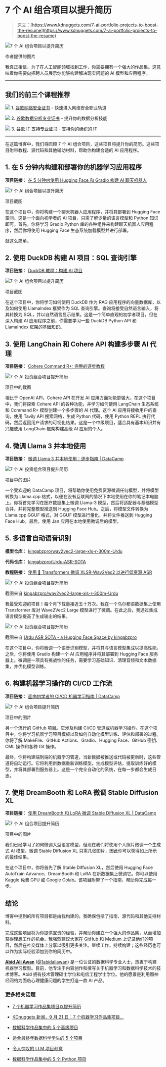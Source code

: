 # 7 个 AI 组合项目以提升简历

> 原文：[https://www.kdnuggets.com/7-ai-portfolio-projects-to-boost-the-resume](https://www.kdnuggets.com/7-ai-portfolio-projects-to-boost-the-resume)

![7 个 AI 组合项目以提升简历](../Images/347ab27e170cb00e43de8a9f9f62fdb7.png)

作者提供的图片

我真正相信，为了在人工智能领域找到工作，你需要拥有一个强大的作品集。这意味着你需要向招聘人员展示你能够构建解决现实问题的 AI 模型和应用程序。

* * *

## 我们的前三个课程推荐

![](../Images/0244c01ba9267c002ef39d4907e0b8fb.png) 1\. [谷歌网络安全证书](https://www.kdnuggets.com/google-cybersecurity) - 快速进入网络安全职业轨道

![](../Images/e225c49c3c91745821c8c0368bf04711.png) 2\. [谷歌数据分析专业证书](https://www.kdnuggets.com/google-data-analytics) - 提升你的数据分析技能

![](../Images/0244c01ba9267c002ef39d4907e0b8fb.png) 3\. [谷歌 IT 支持专业证书](https://www.kdnuggets.com/google-itsupport) - 支持你的组织的 IT

* * *

在这篇博客中，我们将回顾 7 个 AI 组合项目，这些项目将提升你的简历。这些项目附带教程、源代码和其他辅助材料，帮助你构建合适的 AI 应用程序。

## 1\. 在 5 分钟内构建和部署你的机器学习应用程序

**项目链接：** [在 5 分钟内使用 Hugging Face 和 Gradio 构建 AI 聊天机器人](/2023/06/build-ai-chatbot-5-minutes-hugging-face-gradio.html)

![7 个 AI 组合项目以提升简历](../Images/83ede02d4fbe3698004b244be73e88cd.png)

项目截图

在这个项目中，你将构建一个聊天机器人应用程序，并将其部署到 Hugging Face 空间。这是一个面向初学者的 AI 项目，只需了解少量的语言模型和 Python 知识即可。首先，你将学习 Gradio Python 库的各种组件来构建聊天机器人应用程序，然后你将使用 Hugging Face 生态系统加载模型并进行部署。

就这么简单。

## 2\. 使用 DuckDB 构建 AI 项目：SQL 查询引擎

**项目链接：** [DuckDB 教程：构建 AI 项目](https://www.datacamp.com/tutorial/building-ai-projects-with-duckdb)

![7 个 AI 组合项目以提升简历](../Images/2e0221886e4f7d263a5afc78e5f8965f.png)

项目截图

在这个项目中，你将学习如何使用 DuckDB 作为 RAG 应用程序的向量数据库，以及如何使用 LlamaIndex 框架作为 SQL 查询引擎。查询将接受自然语言输入，将其转换为 SQL，并以自然语言显示结果。这是一个简单直观的初学者项目，但在深入构建 AI 应用程序之前，你需要学习一些 DuckDB Python API 和 LlamaIndex 框架的基础知识。

## 3\. 使用 LangChain 和 Cohere API 构建多步骤 AI 代理

**项目链接：** [Cohere Command R+: 完整的逐步教程](https://www.datacamp.com/tutorial/cohere-command-r-tutorial)

![7 个 AI 投资组合项目提升简历](../Images/45837c4d222e9dd9d457db98ddb9e33c.png)

项目中的截图

相比于 OpenAI API，Cohere API 在开发 AI 应用方面功能更强大。在这个项目中，我们将探索 Cohere API 的各种功能，并学习如何使用 LangChain 生态系统和 Command R+ 模型创建一个多步骤的 AI 代理。这个 AI 应用将接收用户的查询，使用 Tavily API 搜索网络，生成 Python 代码，使用 Python REPL 执行代码，然后返回用户请求的可视化结果。这是一个中级项目，适合具有基本知识并有兴趣使用 LangChain 框架构建高级 AI 应用的个人。

## 4\. 微调 Llama 3 并本地使用

**项目链接：** [微调 Llama 3 并本地使用：逐步指南 | DataCamp](https://www.datacamp.com/tutorial/llama3-fine-tuning-locally)

![7 个 AI 投资组合项目提升简历](../Images/4b4c937c15ceb1ec6fc8884b3bb7d8eb.png)

项目中的图片

一个受欢迎的 DataCamp 项目，将帮助你使用免费资源微调任何模型，并将模型转换为 Llama.cpp 格式，以便在没有互联网的情况下本地使用在你的笔记本电脑上。你将首先学习在医疗数据集上微调 Llama-3 模型，然后将适配器与基础模型合并，并将完整模型推送到 Hugging Face Hub。之后，将模型文件转换为 Llama.cpp GGUF 格式，对 GGUF 模型进行量化，并将文件推送到 Hugging Face Hub。最后，使用 Jan 应用在本地使用微调后的模型。

## 5\. 多语言自动语音识别

**模型仓库：** [kingabzpro/wav2vec2-large-xls-r-300m-Urdu](https://huggingface.co/kingabzpro/wav2vec2-large-xls-r-300m-Urdu)

**代码仓库：** [kingabzpro/Urdu-ASR-SOTA](https://dagshub.com/kingabzpro/Urdu-ASR-SOTA)

**教程链接：** [使用 🤗 Transformers 微调 XLSR-Wav2Vec2 以进行低资源 ASR](https://huggingface.co/blog/fine-tune-xlsr-wav2vec2)

![7 个 AI 投资组合项目提升简历](../Images/2e0221886e4f7d263a5afc78e5f8965f.png)

截图来自 [kingabzpro/wav2vec2-large-xls-r-300m-Urdu](https://huggingface.co/kingabzpro/wav2vec2-large-xls-r-300m-Urdu)

我最受欢迎的项目！每个月下载量接近五十万次。我在一个乌尔都语数据集上使用 Transformer 库对 Wave2Vec2 Large 模型进行了微调。在此之后，我通过集成语言模型提高了生成输出的结果。

![7 个 AI 投资组合项目提升简历](../Images/0190157e8a5c4ac1604c376706f87204.png)

截图来自 [Urdu ASR SOTA - a Hugging Face Space by kingabzpro](https://huggingface.co/spaces/kingabzpro/Urdu-ASR-SOTA)

在这个项目中，你将微调一个语音识别模型，并将其与语言模型集成以提高性能。之后，你将使用 Gradio 构建一个 AI 应用程序并将其部署到 Hugging Face 服务器上。微调是一项具有挑战性的任务，需要学习基础知识、清理音频和文本数据集，并优化模型训练。

## 6\. 构建机器学习操作的 CI/CD 工作流

**项目链接：** [面向初学者的 CI/CD 机器学习指南 | DataCamp](https://www.datacamp.com/tutorial/ci-cd-for-machine-learning)

![7 个 AI 组合项目提升简历](../Images/9b611eac05598c9517eff8b7a4f7214c.png)

项目中的图片

另一个流行的 GitHub 项目。它涉及构建 CI/CD 管道或机器学习操作。在这个项目中，你将学习机器学习项目模板以及如何自动化模型训练、评估和部署的过程。你将了解 MakeFile、GitHub Actions、Gradio、Hugging Face、GitHub 密钥、CML 操作和各种 Git 操作。

最终，你将构建端到端的机器学习管道，当新数据被推送或代码被更新时，这些管道将自动运行。它将利用新数据重新训练模型，生成模型评估，提取训练好的模型，并将其部署到服务器上。这是一个完全自动化的系统，在每一步都会生成日志。

## 7\. 使用 DreamBooth 和 LoRA 微调 Stable Diffusion XL

**项目链接：** [使用 DreamBooth 和 LoRA 微调 Stable Diffusion XL | DataCamp](https://www.datacamp.com/tutorial/fine-tuning-stable-diffusion-xl-with-dreambooth-and-lora)

![7 个 AI 组合项目提升简历](../Images/c7d33e53bedd25c4d846ccd809b4ac8f.png)

项目中的图片

我们已经学习了如何微调大型语言模型，但现在我们将使用个人照片微调一个生成式 AI 模型。微调 Stable Diffusion XL 只需几张图片，因此你可以获得如上所示的最佳结果。

在这个项目中，你将首先了解 Stable Diffusion XL，然后使用 Hugging Face AutoTrain Advance、DreamBooth 和 LoRA 在新数据集上微调它。你可以使用 Kaggle 免费 GPU 或 Google Colab。该项目附带了一个指南，帮助你完成每一步。

## 结论

博客中提到的所有项目都是由我构建的。我确保包括了指南、源代码和其他支持材料。

完成这些项目将为你提供宝贵的经验，并帮助你建立一个强大的作品集，从而增加获得理想工作的机会。我强烈建议大家在 GitHub 和 Medium 上记录他们的项目，然后在社交媒体上分享以吸引更多关注。继续工作，持续构建；这些经历也可以作为实际经验添加到你的简历中。

[](https://www.polywork.com/kingabzpro)****[Abid Ali Awan](https://www.polywork.com/kingabzpro)**** ([@1abidaliawan](https://www.linkedin.com/in/1abidaliawan)) 是一位认证的数据科学专业人士，热衷于构建机器学习模型。目前，他专注于内容创作和撰写关于机器学习和数据科学技术的技术博客。Abid 拥有技术管理硕士学位和电信工程学士学位。他的愿景是利用图神经网络为面临心理健康问题的学生打造一款 AI 产品。

### 更多相关话题

+   [7 个机器学习作品集项目以提升简历](https://www.kdnuggets.com/2022/09/7-machine-learning-portfolio-projects-boost-resume.html)

+   [KDnuggets 新闻，9 月 21 日：7 个机器学习作品集项目…](https://www.kdnuggets.com/2022/n37.html)

+   [数据科学作品集中的 5 个高级项目](https://www.kdnuggets.com/2023/03/5-advance-projects-data-science-portfolio.html)

+   [适合最终年数据科学学生的 5 个项目](https://www.kdnuggets.com/5-portfolio-projects-for-final-year-data-science-students)

+   [令人惊叹的 LLM 项目创意](https://www.kdnuggets.com/llm-portfolio-projects-ideas-to-wow-employers)

+   [数据科学作品集中的 5 个 Python 项目](https://www.kdnuggets.com/2022/12/5-python-projects-data-science-portfolio.html)
